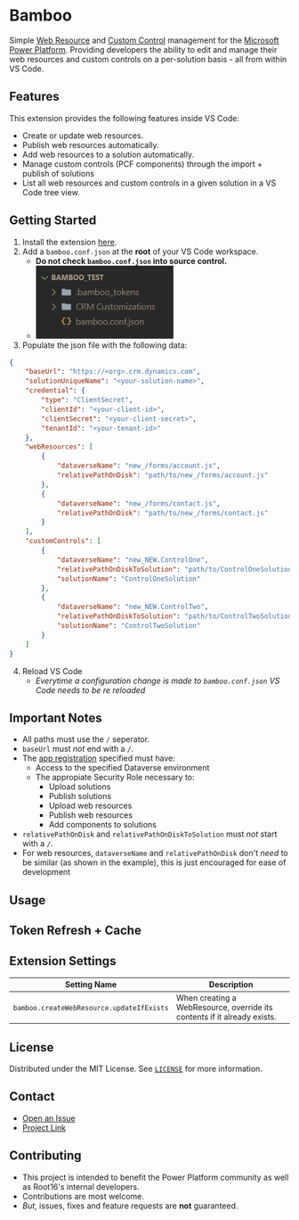 # Bamboo

Simple [Web Resource](https://learn.microsoft.com/en-us/power-apps/developer/model-driven-apps/web-resources) and [Custom Control](https://learn.microsoft.com/en-us/power-apps/developer/component-framework/create-custom-controls-using-pcf) management for the [Microsoft Power Platform](https://powerplatform.microsoft.com/en-us/). Providing developers the ability to edit and manage their web resources and custom controls on a per-solution basis - all from within VS Code.

## Features
This extension provides the following features inside VS Code:

- Create or update web resources.
- Publish web resources automatically.
- Add web resources to a solution automatically.
- Manage custom controls (PCF components) through the import + publish of solutions
- List all web resources and custom controls in a given solution in a VS Code tree view.

## Getting Started

1. Install the extension [here](https://marketplace.visualstudio.com/publishers/root16).
2. Add a `bamboo.conf.json` at the **root** of your VS Code workspace.
    - **Do not check `bamboo.conf.json` into source control.**
    - ![Example Project Strucutre](./images/project_structure.png)
3. Populate the json file with the following data:

```json
{
    "baseUrl": "https://<org>.crm.dynamics.com",
    "solutionUniqueName": "<your-solution-name>",
    "credential": {
        "type": "ClientSecret",
        "clientId": "<your-client-id>",
        "clientSecret": "<your-client-secret>",
        "tenantId": "<your-tenant-id>"
    },
    "webResources": [
        {
            "dataverseName": "new_/forms/account.js",
            "relativePathOnDisk": "path/to/new_/forms/account.js"
        },
        {
            "dataverseName": "new_/forms/contact.js",
            "relativePathOnDisk": "path/to/new_/forms/contact.js"
        }
    ],
    "customControls": [
        {
            "dataverseName": "new_NEW.ControlOne",
            "relativePathOnDiskToSolution": "path/to/ControlOneSolution.zip",
            "solutionName": "ControlOneSolution"
        },
        {
            "dataverseName": "new_NEW.ControlTwo",
            "relativePathOnDiskToSolution": "path/to/ControlTwoSolution.zip",
            "solutionName": "ControlTwoSolution"
        }
    ]
}
```

4. Reload VS Code
    - *Everytime a configuration change is made to `bamboo.conf.json` VS Code needs to be re reloaded*

## **Important Notes** 
- All paths must use the `/` seperator.
- `baseUrl` must *not* end with a `/`.
- The [app registration](https://learn.microsoft.com/en-us/power-apps/developer/data-platform/walkthrough-register-app-azure-active-directory#confidential-client-app-registration) specified must have:
    - Access to the specified Dataverse environment
    - The appropiate Security Role necessary to:
        - Upload solutions
        - Publish solutions
        - Upload web resources
        - Publish web resources
        - Add components to solutions
- `relativePathOnDisk` and `relativePathOnDiskToSolution` must *not* start with a `/`.
- For web resources, `dataverseName` and `relativePathOnDisk` don't *need* to be similar (as shown in the example), this is just encouraged for ease of development

## Usage

## Token Refresh + Cache

## Extension Settings

| Setting Name                             | Description |
|------------------------------------------|-------------|
| `bamboo.createWebResource.updateIfExists` | When creating a WebResource, override its contents if it already exists. |

## License
Distributed under the MIT License. See [`LICENSE`](LICENSE) for more information.

## Contact
- [Open an Issue](https://github.com/Root16/bamboo/issues/new)
- [Project Link](https://github.com/Root16/bamboo)

## Contributing
- This project is intended to benefit the Power Platform community as well as Root16's internal developers. 
- Contributions are most welcome.
- *But*, issues, fixes and feature requests are **not** guaranteed.